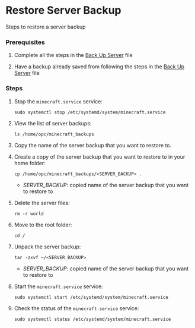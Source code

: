 # Restore Server Backup

Steps to restore a server backup

### Prerequisites

1. Complete all the steps in the [Back Up Server](../back-up-server/back-up-server.md#back-up-server) file

2. Have a backup already saved from following the steps in the [Back Up Server](../back-up-server/back-up-server.md#back-up-server) file

### Steps

1. Stop the `minecraft.service` service:
    ```
    sudo systemctl stop /etc/systemd/system/minecraft.service
    ```

2. View the list of server backups:
    ```
    ls /home/opc/minecraft_backups
    ```

3. Copy the name of the server backup that you want to restore to.

4. Create a copy of the server backup that you want to restore to in your home folder:
    ```
    cp /home/opc/minecraft_backups/<SERVER_BACKUP> .
    ```
    - *SERVER_BACKUP*: copied name of the server backup that you want to restore to

5. Delete the server files:
    ```
    rm -r world
    ```

6. Move to the root folder:
    ```
    cd /
    ```

7. Unpack the server backup:
    ```
    tar -zxvf ~/<SERVER_BACKUP>
    ```
    - *SERVER_BACKUP*: copied name of the server backup that you want to restore to

8. Start the `minecraft.service` service:
    ```
    sudo systemctl start /etc/systemd/system/minecraft.service
    ```

9. Check the status of the `minecraft.service` service:
    ```
    sudo systemctl status /etc/systemd/system/minecraft.service
    ```
